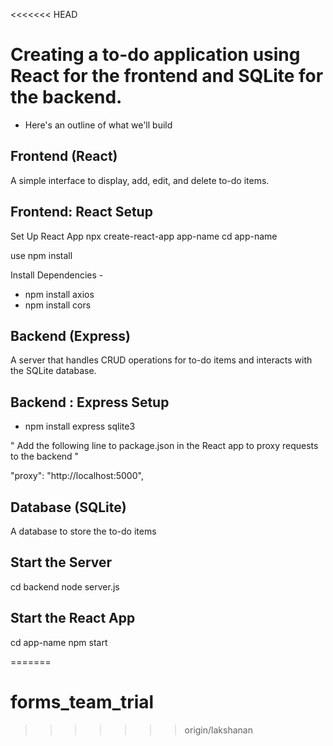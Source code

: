 <<<<<<< HEAD
# Creating a to-do application using React for the frontend and SQLite for the backend.

* Here's an outline of what we'll build

## Frontend (React)
A simple interface to display, add, edit, and delete to-do items.

## Frontend: React Setup
Set Up React App
npx create-react-app app-name
cd app-name

use npm install

Install Dependencies - 
* npm install axios
* npm install cors 


## Backend (Express)
A server that handles CRUD operations for to-do items and interacts with the SQLite database.

## Backend : Express Setup
* npm install express sqlite3 

" Add the following line to package.json in the React app to proxy requests to the backend "

"proxy": "http://localhost:5000",

## Database (SQLite)
A database to store the to-do items

## Start the Server

cd backend
node server.js

## Start the React App
cd app-name
npm start



=======
# forms_team_trial
>>>>>>> origin/lakshanan
